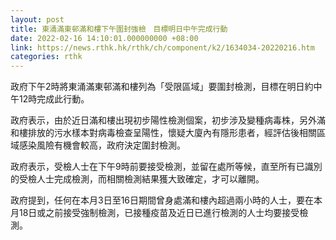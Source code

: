 ```yaml
---
layout: post
title: 東涌滿東邨滿和樓下午圍封強檢　目標明日中午完成行動
date: 2022-02-16 14:10:01.000000000 +08:00
link: https://news.rthk.hk/rthk/ch/component/k2/1634034-20220216.htm
categories: rthk
---
```


政府下午2時將東涌滿東邨滿和樓列為「受限區域」要圍封檢測，目標在明日約中午12時完成此行動。

政府表示，由於近日滿和樓出現初步陽性檢測個案，初步涉及變種病毒株，另外滿和樓排放的污水樣本對病毒檢查呈陽性，懷疑大廈內有隱形患者，經評估後相關區域感染風險有機會較高，政府決定圍封檢測。

政府表示，受檢人士在下午9時前要接受檢測，並留在處所等候，直至所有已識別的受檢人士完成檢測，而相關檢測結果獲大致確定，才可以離開。

政府提到，任何在本月3日至16日期間曾身處滿和樓內超過兩小時的人士，要在本月18日或之前接受強制檢測，已接種疫苗及近日已進行檢測的人士均要接受檢測。
